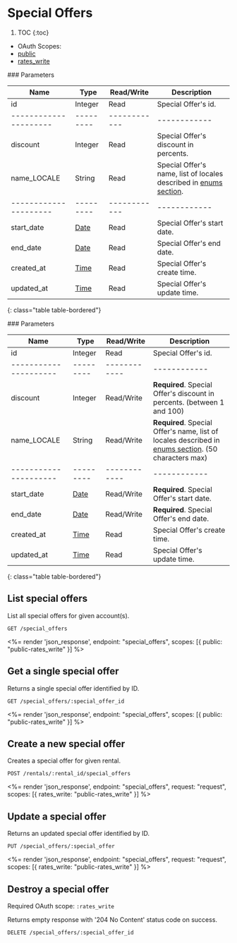 # Special Offers

1. TOC
{:toc}

<ul class="nav nav-pills pull-right" role="tablist">
  <li class="disabled"><a>OAuth Scopes:</a></li>
  <li class="active"><a href="#public" role="tab" data-toggle="pill">public</a></li>
  <li><a href="#rates_write" role="tab" data-toggle="pill">rates_write</a></li>
</ul>

<div class="tab-content" markdown="1">
  <div class="tab-pane active" id="public" markdown="1">
### Parameters

Name                 | Type    | Read/Write | Description
---------------------|---------|------------|------------
id                   | Integer | Read       | Special Offer's id.
---------------------|---------|------------|------------
discount             | Integer | Read       | Special Offer's discount in percents.
name_LOCALE          | String  | Read       | Special Offer's name, list of locales described in [enums section](/reference/enums#locales).
---------------------|---------|------------|------------
start_date           | [Date](/reference/formats#date--time) | Read       | Special Offer's start date.
end_date             | [Date](/reference/formats#date--time) | Read       | Special Offer's end date.
created_at           | [Time](/reference/formats#date--time) | Read       | Special Offer's create time.
updated_at           | [Time](/reference/formats#date--time) | Read       | Special Offer's update time.
{: class="table table-bordered"}
  </div>
  <div class="tab-pane" id="rates_write" markdown="1">
### Parameters

Name                 | Type    | Read/Write | Description
---------------------|---------|------------|------------
id                   | Integer | Read       | Special Offer's id.
---------------------|---------|------------|------------
discount             | Integer | Read/Write | **Required**. Special Offer's discount in percents. (between 1 and 100)
name_LOCALE          | String  | Read/Write | **Required**. Special Offer's name, list of locales described in [enums section](/reference/enums#locales). (50 characters max)
---------------------|---------|------------|------------
start_date           | [Date](/reference/formats#date--time) | Read/Write | **Required**. Special Offer's start date.
end_date             | [Date](/reference/formats#date--time) | Read/Write | **Required**. Special Offer's end date.
created_at           | [Time](/reference/formats#date--time) | Read       | Special Offer's create time.
updated_at           | [Time](/reference/formats#date--time) | Read       | Special Offer's update time.
{: class="table table-bordered"}
  </div>
</div>

## List special offers

List all special offers for given account(s).

~~~
GET /special_offers
~~~

<%= render 'json_response', endpoint: "special_offers", scopes: [{ public: "public-rates_write" }] %>

## Get a single special offer

Returns a single special offer identified by ID.

~~~
GET /special_offers/:special_offer_id
~~~

<%= render 'json_response', endpoint: "special_offers", scopes: [{ public: "public-rates_write" }] %>

## Create a new special offer

Creates a special offer for given rental.

~~~
POST /rentals/:rental_id/special_offers
~~~

<%= render 'json_response', endpoint: "special_offers", request: "request",
  scopes: [{ rates_write: "public-rates_write" }] %>

## Update a special offer

Returns an updated special offer identified by ID.

~~~
PUT /special_offers/:special_offer
~~~

<%= render 'json_response', endpoint: "special_offers", request: "request",
  scopes: [{ rates_write: "public-rates_write" }] %>

## Destroy a special offer

Required OAuth scope: `:rates_write`

Returns empty response with '204 No Content' status code on success.

~~~~~~
DELETE /special_offers/:special_offer_id
~~~~~~
